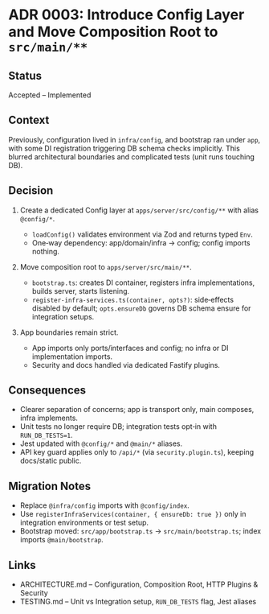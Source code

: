 # ADR 0003: Introduce Config Layer and Move Composition Root to `src/main/**`

## Status
Accepted – Implemented

## Context
Previously, configuration lived in `infra/config`, and bootstrap ran under `app`, with some DI registration triggering DB schema checks implicitly. This blurred architectural boundaries and complicated tests (unit runs touching DB).

## Decision
1) Create a dedicated Config layer at `apps/server/src/config/**` with alias `@config/*`.
   - `loadConfig()` validates environment via Zod and returns typed `Env`.
   - One‑way dependency: app/domain/infra → config; config imports nothing.

2) Move composition root to `apps/server/src/main/**`.
   - `bootstrap.ts`: creates DI container, registers infra implementations, builds server, starts listening.
   - `register-infra-services.ts(container, opts?)`: side‑effects disabled by default; `opts.ensureDb` governs DB schema ensure for integration setups.

3) App boundaries remain strict.
   - App imports only ports/interfaces and config; no infra or DI implementation imports.
   - Security and docs handled via dedicated Fastify plugins.

## Consequences
- Clearer separation of concerns; app is transport only, main composes, infra implements.
- Unit tests no longer require DB; integration tests opt‑in with `RUN_DB_TESTS=1`.
- Jest updated with `@config/*` and `@main/*` aliases.
- API key guard applies only to `/api/*` (via `security.plugin.ts`), keeping docs/static public.

## Migration Notes
- Replace `@infra/config` imports with `@config/index`.
- Use `registerInfraServices(container, { ensureDb: true })` only in integration environments or test setup.
- Bootstrap moved: `src/app/bootstrap.ts` → `src/main/bootstrap.ts`; index imports `@main/bootstrap`.

## Links
- ARCHITECTURE.md – Configuration, Composition Root, HTTP Plugins & Security
- TESTING.md – Unit vs Integration setup, `RUN_DB_TESTS` flag, Jest aliases

